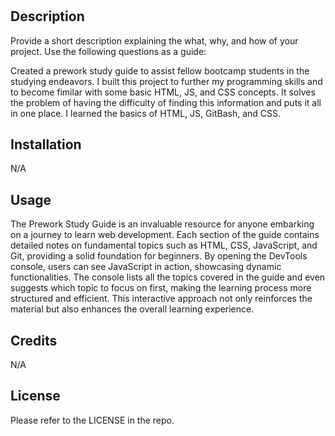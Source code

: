 # <Your-Project-Title>

## Description

Provide a short description explaining the what, why, and how of your project. Use the following questions as a guide:

Created a prework study guide to assist fellow bootcamp students in the studying endeavors. 
I built this project to further my programming skills and to become fimilar with some basic HTML, JS, and CSS concepts.
It solves the problem of having the difficulty of finding this information and puts it all in one place.
I learned the basics of HTML, JS, GitBash, and CSS.


## Installation

N/A

## Usage

The Prework Study Guide is an invaluable resource for anyone embarking on a journey to learn web development. Each section of the guide contains detailed notes on fundamental topics such as HTML, CSS, JavaScript, and Git, providing a solid foundation for beginners. By opening the DevTools console, users can see JavaScript in action, showcasing dynamic functionalities. The console lists all the topics covered in the guide and even suggests which topic to focus on first, making the learning process more structured and efficient. This interactive approach not only reinforces the material but also enhances the overall learning experience.

## Credits

N/A

## License


Please refer to the LICENSE in the repo.
